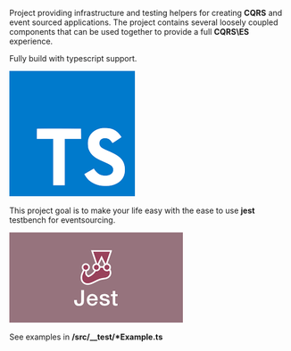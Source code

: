 
Project providing infrastructure and testing helpers for creating **CQRS** and event sourced applications. 
The project contains several loosely coupled components that can be used together to provide a full **CQRS\ES** experience.

Fully build with typescript support. 

![typescript](./assets/typescript.png)

This project goal is to make your life easy with the ease to use **jest** testbench for eventsourcing.

![jest](./assets/jest.png)

See examples in **/src/__test/\*Example.ts**
